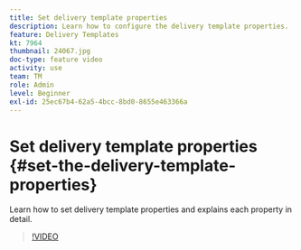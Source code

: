 ```yaml
---
title: Set delivery template properties
description: Learn how to configure the delivery template properties.
feature: Delivery Templates
kt: 7964
thumbnail: 24067.jpg
doc-type: feature video
activity: use
team: TM
role: Admin
level: Beginner
exl-id: 25ec67b4-62a5-4bcc-8bd0-8655e463366a
---
```

# Set delivery template properties {#set-the-delivery-template-properties}

Learn how to set delivery template properties and explains each property in detail.

>[!VIDEO](https://video.tv.adobe.com/v/24067?quality=12)
